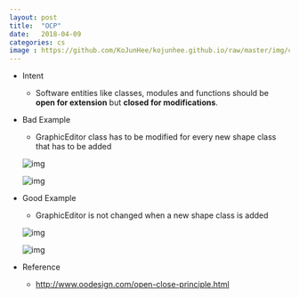 ```yaml
---
layout: post
title:  "OCP"
date:   2018-04-09
categories: cs
image : https://github.com/KoJunHee/kojunhee.github.io/raw/master/img/cs_img.jpg
---
```




- Intent

  - Software entities like classes, modules and functions should be **open for extension** but **closed for modifications**.

- Bad Example

  - GraphicEditor class has to be modified for every new shape class that has to be added

  ![img](https://github.com/KoJunHee/kojunhee.github.io/raw/master/img/ocp01.png)

  ![img](https://github.com/KoJunHee/kojunhee.github.io/raw/master/img/ocp02.png)

- Good Example

  - GraphicEditor is not changed when a new shape class is added

  ![img](https://github.com/KoJunHee/kojunhee.github.io/raw/master/img/ocp03.png)

  ![img](https://github.com/KoJunHee/kojunhee.github.io/raw/master/img/ocp04.png)


- Reference
  - <http://www.oodesign.com/open-close-principle.html>





